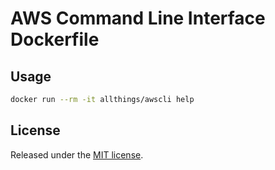 # AWS Command Line Interface Dockerfile

## Usage

```sh
docker run --rm -it allthings/awscli help
```

## License
Released under the [MIT license](http://www.opensource.org/licenses/MIT).
